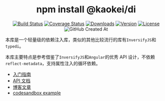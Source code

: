 <h1 align="center">npm install @kaokei/di</h1>
<div align="center">

[![Build Status](https://github.com/kaokei/di/actions/workflows/build.yml/badge.svg)](https://github.com/kaokei/di/actions/workflows/build.yml)
[![Coverage Status](https://coveralls.io/repos/github/kaokei/di/badge.svg?branch=main)](https://coveralls.io/github/kaokei/di?branch=main)
[![Downloads](https://img.shields.io/npm/dm/@kaokei/di.svg?sanitize=true)](https://npmcharts.com/compare/@kaokei/di?minimal=true)
[![Version](https://img.shields.io/npm/v/@kaokei/di.svg?sanitize=true)](https://www.npmjs.com/package/@kaokei/di)
[![License](https://img.shields.io/npm/l/@kaokei/di.svg?sanitize=true)](https://www.npmjs.com/package/@kaokei/di)
![GitHub Created At](https://img.shields.io/github/created-at/kaokei/di?style=social)

</div>

本库是一个轻量级的依赖注入库，类似的其他比较流行的库有`InversifyJS`和`typedi`。

本库主要特点是参考借鉴了`InversifyJS`和`Angular`的优秀 API 设计，不依赖`reflect-metadata`，支持属性注入的循环依赖。

- [入门指南](./docs/guide/index.md)
- [API 文档](./docs/api/index.md)
- [博客文章](./docs/note/01.什么是Token.md)
- [codesandbox example](https://codesandbox.io/s/di-playground-zjnyv)
